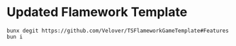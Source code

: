 # Updated Flamework Template

```console
bunx degit https://github.com/Velover/TSFlameworkGameTemplate#Features
bun i
```
